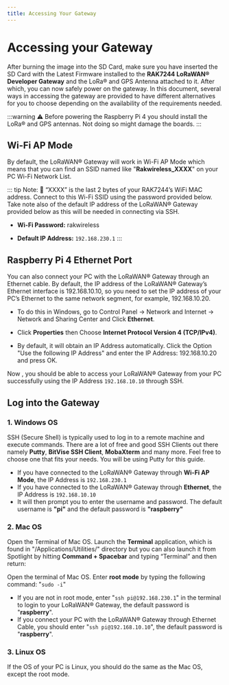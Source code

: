```yaml
---
title: Accessing Your Gateway
---
```


# Accessing your Gateway
After burning the image into the SD Card, make sure you have inserted the SD Card with the Latest Firmware installed to the **RAK7244 LoRaWAN® Developer Gateway** and the LoRa® and GPS Antenna attached to it. After which, you can now safely power on the gateway. In this document, several ways in accessing the gateway are provided to have different alternatives for you to choose depending on the availability of the requirements needed.

:::warning 
:warning: Before powering the Raspberry Pi 4 you should install the LoRa® and GPS antennas. Not doing so might damage the boards.
:::

## Wi-Fi AP Mode
By default, the LoRaWAN® Gateway will work in Wi-Fi AP Mode which means that you can find an SSID named like "**Rakwireless_XXXX**" on your PC Wi-Fi Network List.

<Cimg src="/assets/images/quick-start-guide/rak7244/4.accessing your gateway/wifi.jpg" width="100%" figure_number = "1" caption="RAKwireless Access Point"/>

::: tip Note: 
:pencil: “XXXX” is the last 2 bytes of your RAK7244’s WiFi MAC address. Connect to this Wi-Fi SSID using the password provided below. Take note also  of the default IP address of the LoRaWAN® Gateway provided below as this will be needed in connecting via SSH.

* **Wi-Fi Password:** rakwireless

* **Default IP Address:** `192.168.230.1`
:::

## Raspberry Pi 4 Ethernet Port
You can also connect your PC with the LoRaWAN® Gateway through an Ethernet cable. By default, the IP address of the LoRaWAN® Gateway’s Ethernet interface is 192.168.10.10, so you need to set the IP address of your PC’s Ethernet to the same network segment, for example, 192.168.10.20.

* To do this in Windows, go to Control Panel -> Network and Internet -> Network and Sharing Center and Click **Ethernet**.

<Cimg src="/assets/images/quick-start-guide/rak7244/4.accessing your gateway/networ&sharing.png" width="100%" figure_number = "2" caption="Network and Sharing Center"/>

* Click **Properties** then Choose **Internet Protocol Version 4 (TCP/IPv4)**.

<Cimg src="/assets/images/quick-start-guide/rak7244/4.accessing your gateway/ethernetproperties.jpg" width="100%" figure_number = "3" caption="Ethernet Properties"/>

* By default, it will obtain an IP Address automatically. Click the Option "Use the following IP Address" and enter the IP Address: 192.168.10.20 and press OK.

<Cimg src="/assets/images/quick-start-guide/rak7244/4.accessing your gateway/tcpipv4.jpg" width="100%" figure_number = "4" caption="TCP/IPv4 Properties"/>

Now , you should be able to access your LoRaWAN® Gateway from your PC successfully using the IP Address `192.168.10.10` through SSH.

## Log into the Gateway 
### 1. Windows OS
SSH (Secure Shell) is typically used to log in to a remote machine and execute commands. There are a lot of free and good SSH Clients out there namely **Putty**, **BitVise SSH Client**, **MobaXterm** and many more. Feel free to choose one that fits your needs. You will be using Putty for this guide.

<Cimg src="/assets/images/quick-start-guide/rak7244/4.accessing your gateway/puttywindows.png" width="70%" figure_number = "5" caption="Putty Software for SSH in Windows"/>

* If you have connected to the LoRaWAN® Gateway through **Wi-Fi AP Mode**, the IP Address is `192.168.230.1`
* If you have connected to the LoRaWAN® Gateway through **Ethernet**, the IP Address is `192.168.10.10`
* It will then prompt you to enter the username and password. The default username is **"pi"** and the default password is **"raspberry"**

<Cimg src="/assets/images/quick-start-guide/rak7244/4.accessing your gateway/commandline.png" width="100%" figure_number = "6" caption="Command line after log in"/>

### 2. Mac OS
Open the Terminal of Mac OS. Launch the **Terminal** application, which is found in "/Applications/Utilities/" directory but you can also launch it from Spotlight by hitting **Command + Spacebar** and typing “Terminal” and then return:

<Cimg src="/assets/images/quick-start-guide/rak7244/4.accessing your gateway/mac_terminal.jpg" width="100%" figure_number = "7" caption="Opening Terminal in Mac OS"/>

Open the terminal of Mac OS. Enter **root mode** by typing the following command: "`sudo -i`"

<Cimg src="/assets/images/quick-start-guide/rak7244/4.accessing your gateway/sshmac.jpg" width="100%" figure_number = "8" caption="SSH in Mac OS"/>

* If you are not in root mode, enter "`ssh pi@192.168.230.1`" in the terminal to login to your LoRaWAN® Gateway, the default password is "**raspberry**".
* If you connect your PC with the LoRaWAN® Gateway through Ethernet Cable, you should enter "`ssh pi@192.168.10.10`", the default password is "**raspberry**".

<Cimg src="/assets/images/quick-start-guide/rak7244/4.accessing your gateway/loginsuccess.jpg" width="100%" figure_number = "9" caption="Log-in Successful Notification"/>

### 3. Linux OS
If the OS of your PC is Linux, you should do the same as the Mac OS, except the root mode.